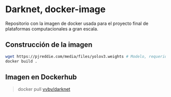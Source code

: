 # Darknet, docker-image

Repositorio con la imagen de docker usada para el proyecto final de plataformas computacionales a gran escala.

## Construcción de la imagen

```bash
wget https://pjreddie.com/media/files/yolov3.weights # Modelo, requerido para la construcción de la imagen.
docker build .
```

## Imagen en Dockerhub

> docker pull <a href="https://hub.docker.com/r/vvbv/darknet"> vvbv/darknet </a> 